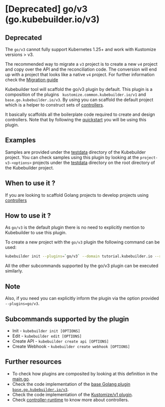 # [Deprecated] go/v3 (go.kubebuilder.io/v3)

<aside class="note warning">
<h1>Deprecated</h1>

The `go/v3` cannot fully support Kubernetes 1.25+ and work with Kustomize versions > v3.

The recommended way to migrate a `v3` project is to create a new `v4` project and copy over the API
and the reconciliation code. The conversion will end up with a project that looks like a native `v4` project.
For further information check the [Migration guide](../migration/migration_guide_gov3_to_gov4.md)

</aside>


Kubebuilder tool will scaffold the go/v3 plugin by default. This plugin is a composition of the plugins ` kustomize.common.kubebuilder.io/v1` and `base.go.kubebuilder.io/v3`. By using you can scaffold the default project which is a helper to construct sets of [controllers][controller-runtime]. 

It basically scaffolds all the boilerplate code required to create and design controllers. Note that by following the [quickstart][quickstart] you will be using this plugin. 

<aside class="note">

<h1>Examples</h1>

Samples are provided under the [testdata][testdata] directory of the Kubebuilder project. You can check samples using this plugin by looking at the `project-v3-<options>` projects under the [testdata][testdata] directory on the root directory of the Kubebuilder project.

</aside>

## When to use it ?

If you are looking to scaffold Golang projects to develop projects using [controllers][controller-runtime]

## How to use it ?

As `go/v3` is the default plugin there is no need to explicitly mention to Kubebuilder to use this plugin. 

To create a new project with the `go/v3` plugin the following command can be used:

```sh
kubebuilder init --plugins=`go/v3` --domain tutorial.kubebuilder.io --repo tutorial.kubebuilder.io/project
```

All the other subcommands supported by the go/v3 plugin can be executed similarly.

<aside class="note">

<h1>Note</h1>

Also, if you need you can explicitly inform the plugin via the option provided `--plugins=go/v3`.

</aside> 

## Subcommands supported by the plugin

-  Init -  `kubebuilder init [OPTIONS]`
-  Edit -  `kubebuilder edit [OPTIONS]`
-  Create API -  `kubebuilder create api [OPTIONS]`
-  Create Webhook - `kubebuilder create webhook [OPTIONS]`

## Further resources

- To check how plugins are composited by looking at this definition in the [main.go][plugins-main].
- Check the code implementation of the [base Golang plugin `base.go.kubebuilder.io/v3`][v3-plugin].
- Check the code implementation of the [Kustomize/v1 plugin][kustomize-plugin].
- Check [controller-runtime][controller-runtime] to know more about controllers.

[controller-runtime]: https://github.com/kubernetes-sigs/controller-runtime
[quickstart]: ../quick-start.md
[testdata]: https://github.com/kubernetes-sigs/kubebuilder/tree/master/testdata
[plugins-main]: https://github.com/kubernetes-sigs/kubebuilder/blob/master/cmd/main.go
[v3-plugin]: https://github.com/kubernetes-sigs/kubebuilder/tree/master/pkg/plugins/golang/v3
[kustomize-plugin]: https://github.com/kubernetes-sigs/kubebuilder/tree/master/pkg/plugins/common/kustomize/v1